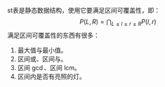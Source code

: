 $\text{st}$​ 表是静态数据结构，使用它要满足区间可覆盖性，即：
$$
P(L,R) = \bigcap_{L\leq l \leq r \leq R} P(l,r)
$$
满足区间可覆盖性的东西有很多：

1. 最大值与最小值。
2. 区间或、区间与。
3. 区间 $\gcd$、区间 $\text{lcm}$。 
4. 区间内是否有亮照的灯。